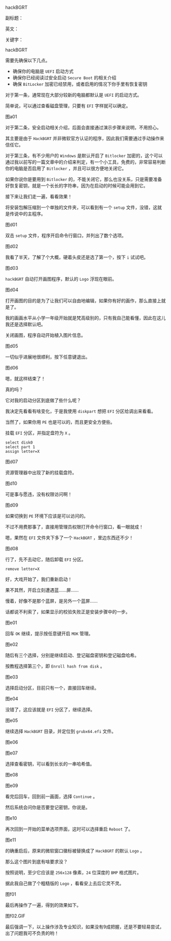 hackBGRT

副标题：

英文：

关键字：





hackBGRT





需要先确保以下几点。

* 确保你的电脑是 `UEFI` 启动方式
* 确保你已经阅读过安全启动 `Secure Boot` 的相关介绍
* 确保 `BitLocker` 加密已经禁用，或者启用的情况下你手里有恢复密钥



对于第一条，通常现在大部分较新的电脑都默认是 `UEFI` 的启动方式。

简单说，可以通过查看磁盘管理，只要有 `EFI` 字样就可以确定。

图a01



对于第二条，安全启动相关介绍，后面会直接通过演示步骤来说明，不用担心。

其主要是由于 `HackBGRT` 并非微软官方认证的程序，因此我们需要通过手动操作来信任它。



对于第三条，有不少用户的 `Windows` 是默认开启了 `Bitlocker` 加密的，这个可以通过我以前写的一篇文章中的介绍来判定，有一个小工具，免费的，非常容易判断你的电脑是否启用了 `Bitlocker` ，并且可以很方便地关闭它。

如果你说你是要用到 `Bitlocker` 的，不能关闭它，那么也没关系，只是需要准备好恢复密钥，就是一个长长的字符串，因为在启动的时候可能会用到它。



接下来让我们走一遍，看看效果！

将安装包解压缩到一个单独的文件夹，可以看到有一个 `setup` 文件，没错，这就是传说中的主程序。

图d01



双击 `setup` 文件，程序开启命令行窗口，并列出了数个选项。

图d02



我看了半天，了解了个大概，硬着头皮还是选了第一个，按下 `i`  试试吧。

图d03



`hackBGRT` 自动打开画图程序，默认的 `Logo` 浮现在眼前。

图d04



打开画图的目的是为了让我们可以自由地编辑，如果你有好的画作，那么直接上就是了。

我的画画水平从小学一年级开始就是梵高级别的，只有我自己能看懂，因此在这儿我还是选择默认吧。

关闭画图，程序自动开始植入图片信息。

图d05



一切似乎进展地很顺利，按下任意键退出。

图d06



嗯，就这样结束了！

真的吗？

它对我的启动分区到底做了些什么呢？

我决定先看看有啥变化，于是我使用 `diskpart` 想把 `EFI` 分区给调出来看看。

当然了，如果你用 `PE` 也是可以的，而且更安全方便些。



挂载 `EFI` 分区，并指定盘符为 `X` 。

```
select disk0
select part 1
assign letter=X
```

图d07



资源管理器中出现了新的挂载盘符。

图d10



可是事与愿违，没有权限访问啊！

图d09



如果切换到 `PE` 环境下应该是可以访问的。

不过不用费那事了，直接用管理员权限打开命令行窗口，看一眼就成！

嗯，果然在 `EFI` 文件夹下多了一个 `HackBGRT` ，里边东西还不少！

图d08



行了，先不去动它，随后卸载 `EFI` 分区。

```
remove letter=X
```



好，大戏开始了，我们重新启动！

果不其然，开启立刻遭遇蓝……屏……

慢着，好像不是那个蓝屏，是另外一个蓝屏……

话都说不利索了，如果显示的校验失败正是安装步骤中的一步。

图e01



回车 `OK`  继续，提示按任意键开启 `MOK` 管理。

图e02



随后有三个选择，分别是继续启动、登记磁盘密钥和登记磁盘哈希。

按教程选择第三个，即 `Enroll hash from disk` 。

图e03



选择启动分区，目前只有一个，直接回车继续。

图e04



没错了，这应该就是 `EFI` 分区了，继续选择。

图e05



继续选择 `HackBGRT` 目录，并定位到 `grubx64.efi` 文件。

图e06

图e07



选择查看密钥，可以看到长长的一串哈希值。

图e08

图e09



看完后回车，回到前一画面，选择 `Continue` 。

然后系统会问你是否要登记密钥，你说是。

图e10



再次回到一开始的菜单选项界面，这时可以选择重启 `Reboot` 了。

图e11



的确重启后，原来的微软窗口徽标被替换成了 `HackBGRT` 的默认 `Logo` 。

那么这个图片到底有啥要求没？

按照说明，至少它应该是 `256x128` 像素，`24` 位深度的 `BMP` 格式图片。

据此我自己做了个粗糙版的 `Logo` ，看看安上去后它灵不灵。

图f01



最后再操作了一遍，得到的效果如下。

图f02.GIF





最后强调一下，以上操作涉及专业知识，如果没有9成把握，还是不要轻易尝试，出了问题我可不负责的哟！



